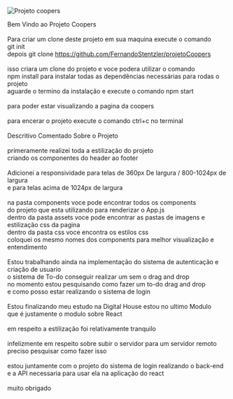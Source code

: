 ![Projeto coopers](https://user-images.githubusercontent.com/21298246/231576034-678c117c-5b57-40db-ba4e-7de3840ff428.JPG)

Bem Vindo ao Projeto Coopers <br>
<br>
Para criar um clone deste projeto em sua maquina execute o comando <br>
git init <br>
depois git clone https://github.com/FernandoStentzler/projetoCoopers <br>
<br>
isso criara um clone do projeto e voce podera utilizar o comando <br>
npm install para instalar todas as dependências necessárias para rodas o projeto <br>
aguarde o termino da instalação e execute o comando npm start <br>
<br>
para poder estar visualizando a pagina da coopers<br>
<br>
para encerar o projeto execute o comando ctrl+c no terminal<br>
<br>
Descritivo Comentado Sobre o Projeto<br>
<br>
primeramente realizei toda a estilização do projeto<br>
criando os componentes do header ao footer<br>
<br>
Adicionei a responsividade para telas de 360px De largura / 800-1024px de largura<br>
e para telas acima de 1024px de largura<br>
<br>
na pasta components voce pode encontrar todos os components <br>
do projeto que esta utilizando para renderizar o App.js<br>
dentro da pasta assets voce pode encontrar as pastas de imagens e estilização css da pagina<br>
dentro da pasta css voce encontra os estilos css <br>
coloquei os mesmo nomes dos components para melhor visualização e entendimento<br>
<br>
Estou trabalhando ainda na implementação do sistema de autenticação e criação de usuario<br>
o sistema de To-do conseguir realizar um sem o drag and drop<br>
no momento estou pesquisando como fazer um to-do drag and drop <br>
e como posso estar realizando o sistema de login<br>
<br>
Estou finalizando meu estudo na Digital House estou no ultimo Modulo<br>
que é justamente o modulo sobre React<br>
<br>
em respeito a estilização foi relativamente tranquilo<br>
<br>
infelizmente em respeito sobre subir o servidor para um servidor remoto<br>
preciso pesquisar como fazer isso<br>
<br>
estou juntamente com o projeto do sistema de login realizando o back-end<br>
e a API necessaria para usar ela na aplicação do react<br>
<br>
muito obrigado<br>
